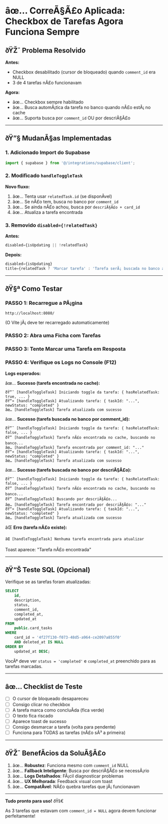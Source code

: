 ﻿# âœ… CorreÃ§Ã£o Aplicada: Checkbox de Tarefas Agora Funciona Sempre

## ðŸŽ¯ Problema Resolvido

**Antes:**
- Checkbox desabilitado (cursor de bloqueado) quando `comment_id` era NULL
- 3 de 4 tarefas nÃ£o funcionavam

**Agora:**
- âœ… Checkbox sempre habilitado
- âœ… Busca automÃ¡tica da tarefa no banco quando nÃ£o estÃ¡ no cache
- âœ… Suporta busca por `comment_id` OU por descriÃ§Ã£o

---

## ðŸ”§ MudanÃ§as Implementadas

### **1. Adicionado Import do Supabase**
```typescript
import { supabase } from '@/integrations/supabase/client';
```

### **2. Modificado `handleToggleTask`**

**Novo fluxo:**
1. âœ… Tenta usar `relatedTask.id` (se disponÃ­vel)
2. âœ… Se nÃ£o tem, busca no banco por `comment_id`
3. âœ… Se ainda nÃ£o achou, busca por `descriÃ§Ã£o + card_id`
4. âœ… Atualiza a tarefa encontrada

### **3. Removido `disabled={!relatedTask}`**

**Antes:**
```typescript
disabled={isUpdating || !relatedTask}
```

**Depois:**
```typescript
disabled={isUpdating}
title={relatedTask ? 'Marcar tarefa' : 'Tarefa serÃ¡ buscada no banco ao clicar'}
```

---

## ðŸ§ª Como Testar

### **PASSO 1: Recarregue a PÃ¡gina**
```
http://localhost:8080/
```
(O Vite jÃ¡ deve ter recarregado automaticamente)

### **PASSO 2: Abra uma Ficha com Tarefas**

### **PASSO 3: Tente Marcar uma Tarefa em Resposta**

### **PASSO 4: Verifique os Logs no Console (F12)**

**Logs esperados:**

âœ… **Sucesso (tarefa encontrada no cache):**
```
ðŸ”˜ [handleToggleTask] Iniciando toggle da tarefa: { hasRelatedTask: true, ... }
ðŸ“¤ [handleToggleTask] Atualizando tarefa: { taskId: "...", newStatus: "completed" }
âœ… [handleToggleTask] Tarefa atualizada com sucesso
```

âœ… **Sucesso (tarefa buscada no banco por comment_id):**
```
ðŸ”˜ [handleToggleTask] Iniciando toggle da tarefa: { hasRelatedTask: false, ... }
ðŸ” [handleToggleTask] Tarefa nÃ£o encontrada no cache, buscando no banco...
âœ… [handleToggleTask] Tarefa encontrada por comment_id: "..."
ðŸ“¤ [handleToggleTask] Atualizando tarefa: { taskId: "...", newStatus: "completed" }
âœ… [handleToggleTask] Tarefa atualizada com sucesso
```

âœ… **Sucesso (tarefa buscada no banco por descriÃ§Ã£o):**
```
ðŸ”˜ [handleToggleTask] Iniciando toggle da tarefa: { hasRelatedTask: false, ... }
ðŸ” [handleToggleTask] Tarefa nÃ£o encontrada no cache, buscando no banco...
ðŸ” [handleToggleTask] Buscando por descriÃ§Ã£o...
âœ… [handleToggleTask] Tarefa encontrada por descriÃ§Ã£o: "..."
ðŸ“¤ [handleToggleTask] Atualizando tarefa: { taskId: "...", newStatus: "completed" }
âœ… [handleToggleTask] Tarefa atualizada com sucesso
```

âŒ **Erro (tarefa nÃ£o existe):**
```
âŒ [handleToggleTask] Nenhuma tarefa encontrada para atualizar
```
Toast aparece: "Tarefa nÃ£o encontrada"

---

## ðŸ“Š Teste SQL (Opcional)

Verifique se as tarefas foram atualizadas:

```sql
SELECT 
    id,
    description,
    status,
    comment_id,
    completed_at,
    updated_at
FROM 
    public.card_tasks
WHERE 
    card_id = '4f27f130-f073-48d5-a964-ce2097a855f0'
    AND deleted_at IS NULL
ORDER BY 
    updated_at DESC;
```

VocÃª deve ver `status = 'completed'` e `completed_at` preenchido para as tarefas marcadas.

---

## âœ… Checklist de Teste

- [ ] O cursor de bloqueado desapareceu
- [ ] Consigo clicar no checkbox
- [ ] A tarefa marca como concluÃ­da (fica verde)
- [ ] O texto fica riscado
- [ ] Aparece toast de sucesso
- [ ] Consigo desmarcar a tarefa (volta para pendente)
- [ ] Funciona para TODAS as tarefas (nÃ£o sÃ³ a primeira)

---

## ðŸŽ¯ BenefÃ­cios da SoluÃ§Ã£o

1. âœ… **Robustez**: Funciona mesmo com `comment_id` NULL
2. âœ… **Fallback Inteligente**: Busca por descriÃ§Ã£o se necessÃ¡rio
3. âœ… **Logs Detalhados**: FÃ¡cil diagnosticar problemas
4. âœ… **UX Melhorada**: Feedback visual com toast
5. âœ… **CompatÃ­vel**: NÃ£o quebra tarefas que jÃ¡ funcionavam

---

**Tudo pronto para uso!** ðŸš€

As 3 tarefas que estavam com `comment_id = NULL` agora devem funcionar perfeitamente!


